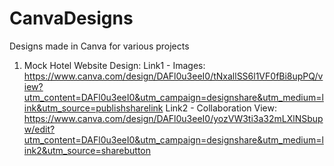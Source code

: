 # CanvaDesigns
Designs made in Canva for various projects

1. Mock Hotel Website Design:
 Link1 - Images: https://www.canva.com/design/DAFl0u3eeI0/tNxallSS6l1VF0fBi8upPQ/view?utm_content=DAFl0u3eeI0&utm_campaign=designshare&utm_medium=link&utm_source=publishsharelink
 Link2 - Collaboration View: https://www.canva.com/design/DAFl0u3eeI0/yozVW3ti3a32mLXlNSbupw/edit?utm_content=DAFl0u3eeI0&utm_campaign=designshare&utm_medium=link2&utm_source=sharebutton
